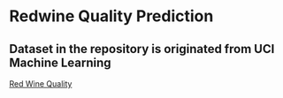 # Redwine Quality Prediction
## Dataset in the repository is originated from UCI Machine Learning
[Red Wine Quality](https://www.kaggle.com/datasets/uciml/red-wine-quality-cortez-et-al-2009)
